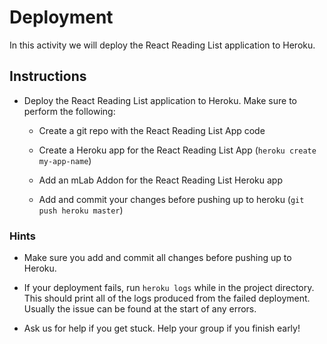 # Deployment

In this activity we will deploy the React Reading List application to Heroku.

## Instructions

- Deploy the React Reading List application to Heroku. Make sure to perform the following:

  - Create a git repo with the React Reading List App code

  - Create a Heroku app for the React Reading List App (`heroku create my-app-name`)

  - Add an mLab Addon for the React Reading List Heroku app

  - Add and commit your changes before pushing up to heroku (`git push heroku master`)

### Hints

- Make sure you add and commit all changes before pushing up to Heroku.

- If your deployment fails, run `heroku logs` while in the project directory. This should print all of the logs produced from the failed deployment. Usually the issue can be found at the start of any errors.

- Ask us for help if you get stuck. Help your group if you finish early!
